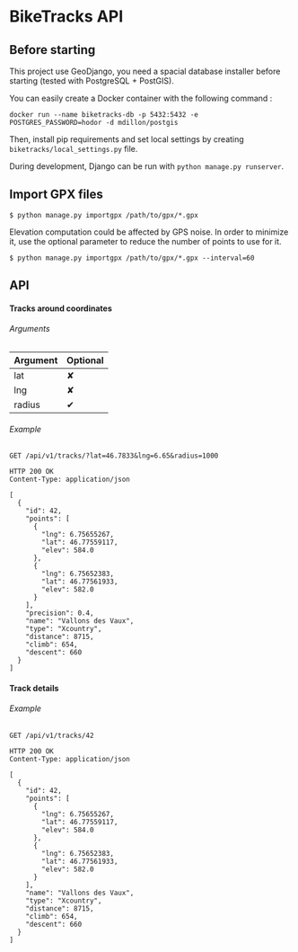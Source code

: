 # BikeTracks API

## Before starting

This project use GeoDjango, you need a spacial database installer before starting (tested with PostgreSQL + PostGIS).

You can easily create a Docker container with the following command :

```shell
docker run --name biketracks-db -p 5432:5432 -e POSTGRES_PASSWORD=hodor -d mdillon/postgis
```

Then, install pip requirements and set local settings by creating ```biketracks/local_settings.py``` file.

During development, Django can be run with ```python manage.py runserver```.

## Import GPX files

```shell
$ python manage.py importgpx /path/to/gpx/*.gpx
```

Elevation computation could be affected by GPS noise.
In order to minimize it, use the optional parameter to reduce the number of points to use for it.

```shell
$ python manage.py importgpx /path/to/gpx/*.gpx --interval=60
```

## API

#### Tracks around coordinates

###### Arguments

| Argument | Optional |
| -------- | -------- |
| lat      | ✘        |
| lng      | ✘        |
| radius   | ✔        |

###### Example

```http
GET /api/v1/tracks/?lat=46.7833&lng=6.65&radius=1000
```

```http
HTTP 200 OK
Content-Type: application/json

[
  {
    "id": 42,
    "points": [
      {
        "lng": 6.75655267,
        "lat": 46.77559117,
        "elev": 584.0
      },
      {
        "lng": 6.75652383,
        "lat": 46.77561933,
        "elev": 582.0
      }
    ],
    "precision": 0.4,
    "name": "Vallons des Vaux",
    "type": "Xcountry",
    "distance": 8715,
    "climb": 654,
    "descent": 660
  }
]
```

#### Track details

###### Example

```http
GET /api/v1/tracks/42
```

```http
HTTP 200 OK
Content-Type: application/json

[
  {
    "id": 42,
    "points": [
      {
        "lng": 6.75655267,
        "lat": 46.77559117,
        "elev": 584.0
      },
      {
        "lng": 6.75652383,
        "lat": 46.77561933,
        "elev": 582.0
      }
    ],
    "name": "Vallons des Vaux",
    "type": "Xcountry",
    "distance": 8715,
    "climb": 654,
    "descent": 660
  }
]
```

